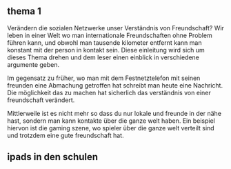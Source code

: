 ## thema 1
Verändern die sozialen Netzwerke unser Verständnis von Freundschaft?
Wir leben in einer Welt wo man internationale Freundschaften ohne Problem führen kann, und obwohl man tausende kilometer entfernt kann man konstant mit der person in kontakt sein. 
Diese einleitung wird sich um dieses Thema drehen und dem leser einen einblick in verschiedene argumente geben. 



Im gegensatz zu früher, wo man mit dem Festnetztelefon mit seinen freunden eine Abmachung getroffen hat schreibt man heute eine Nachricht. Die möglichkeit das zu machen hat sicherlich das verständnis von einer freundschaft verändert. 

Mittlerweile ist es nicht mehr so dass du nur lokale und freunde in der nähe hast, sondern man kann kontakte über die ganze welt haben. Ein beispiel hiervon ist die gaming szene, wo spieler über die ganze welt verteilt sind und trotzdem eine gute freundschaft hat. 

## ipads in den schulen